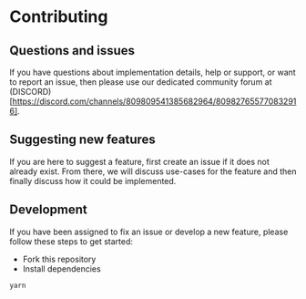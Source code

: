 # Contributing

## Questions and issues

If you have questions about implementation details, help or support, or want to report an issue, then please use our dedicated community forum at (DISCORD)[https://discord.com/channels/809809541385682964/809827655770832916].

## Suggesting new features

If you are here to suggest a feature, first create an issue if it does not already exist. From there, we will discuss use-cases for the feature and then finally discuss how it could be implemented.

## Development

If you have been assigned to fix an issue or develop a new feature, please follow these steps to get started:

- Fork this repository
- Install dependencies

```
yarn
```
